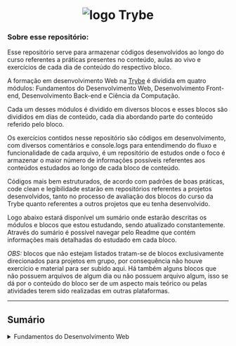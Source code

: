 <h1 align="center">
  <img src="https://github.com/ThiagoPederzolli/trybe-exercises/blob/main/trybepreto.png?raw=true" alt="logo Trybe">
</h1>
<h3> Sobre esse repositório: </h3>
<p>
Esse repositório serve para armazenar códigos desenvolvidos ao longo do curso referentes a práticas presentes no conteúdo, aulas ao vivo e exercícios de cada dia de conteúdo do respectivo bloco.
</p>
<p>
A formação em desenvolvimento Web na <a href="https://www.betrybe.com/" target="_blank">Trybe</a> é dividida em quatro módulos: Fundamentos do Desenvolvimento Web, Desenvolvimento Front-end, Desenvolvimento Back-end e Ciência da Computação. 
</p>
<p>
Cada um desses módulos é dividido em diversos blocos e esses blocos são divididos em dias de conteúdo, cada dia abordando parte do conteúdo referido pelo bloco.
</p>
<p>
Os exercícios contidos nesse repositório são códigos em desenvolvimento, com diversos comentários e console.logs para entendimendo do fluxo e funcionalidade de cada arquivo, é um repositório de estudos onde o foco é armazenar o maior número de informações possíveis referentes aos conteúdos estudados ao longo de cada bloco de conteúdo.
</p>
<p>
Códigos mais bem estruturados, de acordo com padrões de boas práticas, code clean e legibilidade estarão em repositórios referentes a projetos desenvolvidos, tanto no processo de avaliação dos blocos do curso da Trybe quanto referentes a outros projetos que eu tenha desenvolvido.
</p>
<p>
Logo abaixo estará disponível um sumário onde estarão descritas os módulos e blocos que estou estudando, sendo atualizado constantemente. Através do sumário é possível navegar pelo Readme que contém informações mais detalhadas do estudado em cada bloco.
</p>
<p>
<em>OBS:</em> blocos que não estejam listados tratam-se de blocos exclusivamente direcionados para projetos em grupo, por consequência não houve exercício e material para ser subido aqui. Há também alguns blocos que não possuem arquivos de algum dia ou não possuem arquivo algum, isso se dá por o conteúdo do bloco ser de um aspecto mais teórico ou pelas atividades terem sido realizadas em outras plataformas.
</p>

---
<h2>Sumário</h2>
<details>
  <summary>Fundamentos do Desenvolvimento Web</summary>

- <a href="#bloco1">Bloco 1: Unix & Bash </a>
- <a href="#bloco2">Bloco 2: Git, GitHub e Internet </a>
---

<h1 align="center"> Fundamentos do Desenvolvimento Web </h1>

<h2 id="bloco1"> Bloco 1: Unix & Bash </h2>
<p>
Primeiro bloco de conteúdo, onde fomos nos familiarizando com algumas ferramentas importantes para o ambiente de desenvolvimento. Tendo contato com o terminal, aprendendo a navegar pelas pastas, alterar arquivos, adicionar linhas.
</p>

<h2 id="bloco2"> Bloco 2: Git, GitHub e Internet </h2>
<p>
Aqui aprendemos versionamento de código, o que é Git, como usar ele a nosso favor para garantir uma maior segurança no desenvolvimento de projetos, como funciona o fluxo dele em trabalhos de equipe.
</p>
<p>
Aprendemos a salvar nossos projetos no GitHub e como ele também possui várias features que ajudam na manutenção dos diversos aspectos que envolvem o desenvolvimento de projetos em equipe.
</p>
<p>
Sobre a internet entendemos o seu fluxo de funcionamento, seus protocolos, requisições, respostas, estrutura, evolução.
</p>

<h2 id="bloco3"> Bloco 3: Introdução à HTML e CSS </h2>
<p>
Demos nossos primeiros passos com HTML e CSS, primeiro entendendo a estrutura do HTML, suas principais tags e questões de semântica. 
</p>
<p>
No CSS aprendemos os primeiros passos, entendendo quais são os seletores que utilizamos para acessar os elementos no HTML,.como trabalhar questão de posicionamento e principais propriedades utilizadas.
</p>
